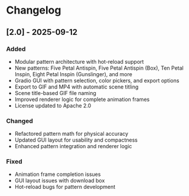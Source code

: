 # Changelog

## [2.0] - 2025-09-12
### Added
- Modular pattern architecture with hot-reload support
- New patterns: Five Petal Antispin, Five Petal Antispin (Box), Ten Petal Inspin, Eight Petal Inspin (Gunslinger), and more
- Gradio GUI with pattern selection, color pickers, and export options
- Export to GIF and MP4 with automatic scene titling
- Scene title-based GIF file naming
- Improved renderer logic for complete animation frames
- License updated to Apache 2.0

### Changed
- Refactored pattern math for physical accuracy
- Updated GUI layout for usability and compactness
- Enhanced pattern integration and renderer logic

### Fixed
- Animation frame completion issues
- GUI layout issues with download box
- Hot-reload bugs for pattern development
